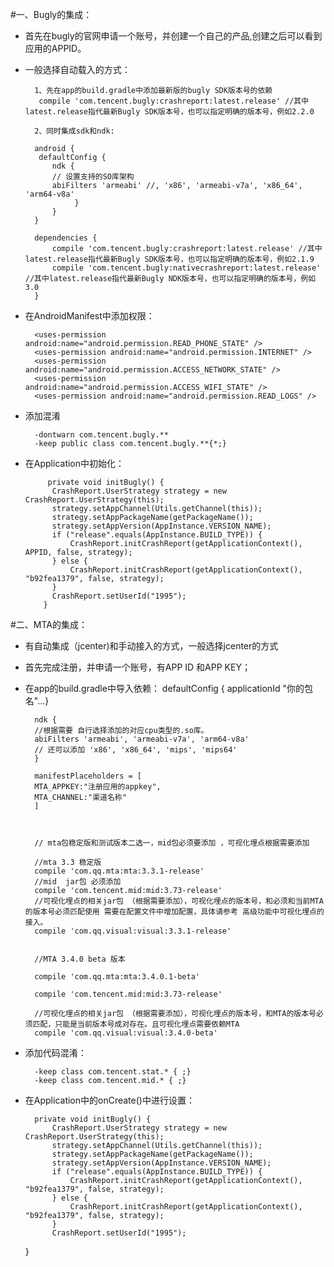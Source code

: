 #一、Bugly的集成：

- 首先在bugly的官网申请一个账号，并创建一个自己的产品,创建之后可以看到应用的APPID。
- 一般选择自动载入的方式：

		1、先在app的build.gradle中添加最新版的bugly SDK版本号的依赖
		 compile 'com.tencent.bugly:crashreport:latest.release' //其中latest.release指代最新Bugly SDK版本号，也可以指定明确的版本号，例如2.2.0

		2、同时集成sdk和ndk:

		android {
   		 defaultConfig {
        	ndk {
            // 设置支持的SO库架构
            abiFilters 'armeabi' //, 'x86', 'armeabi-v7a', 'x86_64', 'arm64-v8a'
       			 }
    		}
		}

		dependencies {
    		compile 'com.tencent.bugly:crashreport:latest.release' //其中latest.release指代最新Bugly SDK版本号，也可以指定明确的版本号，例如2.1.9
    		compile 'com.tencent.bugly:nativecrashreport:latest.release' //其中latest.release指代最新Bugly NDK版本号，也可以指定明确的版本号，例如3.0
		}

- 在AndroidManifest中添加权限：

		<uses-permission android:name="android.permission.READ_PHONE_STATE" />
		<uses-permission android:name="android.permission.INTERNET" />
		<uses-permission android:name="android.permission.ACCESS_NETWORK_STATE" />
		<uses-permission android:name="android.permission.ACCESS_WIFI_STATE" />
		<uses-permission android:name="android.permission.READ_LOGS" />
- 添加混淆

		-dontwarn com.tencent.bugly.**
		-keep public class com.tencent.bugly.**{*;}

- 在Application中初始化：
   
           private void initBugly() {
            CrashReport.UserStrategy strategy = new CrashReport.UserStrategy(this);
            strategy.setAppChannel(Utils.getChannel(this));
            strategy.setAppPackageName(getPackageName());
            strategy.setAppVersion(AppInstance.VERSION_NAME);
            if ("release".equals(AppInstance.BUILD_TYPE)) {
                CrashReport.initCrashReport(getApplicationContext(), APPID, false, strategy);
            } else {
                CrashReport.initCrashReport(getApplicationContext(), "b92fea1379", false, strategy);
            }
            CrashReport.setUserId("1995");
  		  }

#二、MTA的集成：
- 有自动集成（jcenter)和手动接入的方式，一般选择jcenter的方式
- 首先完成注册，并申请一个账号，有APP ID 和APP KEY；
- 在app的build.gradle中导入依赖：
		defaultConfig {
		applicationId "你的包名"...}

		ndk {
		//根据需要 自行选择添加的对应cpu类型的.so库。
		abiFilters 'armeabi', 'armeabi-v7a', 'arm64-v8a'
		// 还可以添加 'x86', 'x86_64', 'mips', 'mips64'
		}

		manifestPlaceholders = [
		MTA_APPKEY:"注册应用的appkey",
		MTA_CHANNEL:"渠道名称"
		]



		// mta包稳定版和测试版本二选一，mid包必须要添加 ，可视化埋点根据需要添加

		//mta 3.3 稳定版
		compile 'com.qq.mta:mta:3.3.1-release'
		//mid  jar包 必须添加
		compile 'com.tencent.mid:mid:3.73-release'
		//可视化埋点的相关jar包 （根据需要添加），可视化埋点的版本号，和必须和当前MTA的版本号必须匹配使用 需要在配置文件中增加配置，具体请参考 高级功能中可视化埋点的接入。
		compile 'com.qq.visual:visual:3.3.1-release'
		
		
		//MTA 3.4.0 beta 版本
		
		compile 'com.qq.mta:mta:3.4.0.1-beta'
		
		compile 'com.tencent.mid:mid:3.73-release'
		
		//可视化埋点的相关jar包 （根据需要添加），可视化埋点的版本号，和MTA的版本号必须匹配，只能是当前版本号成对存在。且可视化埋点需要依赖MTA
		compile 'com.qq.visual:visual:3.4.0-beta'

- 添加代码混淆：
		
		-keep class com.tencent.stat.* { ;}
		-keep class com.tencent.mid.* { ;}

- 在Application中的onCreate()中进行设置：

		private void initBugly() {
            CrashReport.UserStrategy strategy = new CrashReport.UserStrategy(this);
            strategy.setAppChannel(Utils.getChannel(this));
            strategy.setAppPackageName(getPackageName());
            strategy.setAppVersion(AppInstance.VERSION_NAME);
            if ("release".equals(AppInstance.BUILD_TYPE)) {
                CrashReport.initCrashReport(getApplicationContext(), "b92fea1379", false, strategy);
            } else {
                CrashReport.initCrashReport(getApplicationContext(), "b92fea1379", false, strategy);
            }
            CrashReport.setUserId("1995");
    }